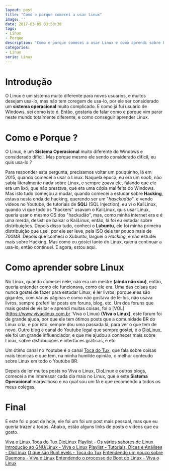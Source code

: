 ```yaml
---
layout: post
title: "Como e porque comecei a usar Linux"
image: ''
date: 2017-03-05 03:50:30
tags:
- Linux
- Porque
description: "Como e porque comecei a usar Linux e como aprendi sobre Linux."
categories:
- Linux
serie: Linux
---
```


# Introdução

O Linux é um sistema muito diferente para novos usuarios, e muitos desejam usa-lo, mas não tem coregem de usa-lo, por ele ser considerado um **sistema operacional** muito complicado. E como já fui usuário de Windows, sei como isto é. Então, gostaria de falar como e porque vim parar neste mundo totalmente diferente, e como conseguir aprender Linux.

# Como e Porque ?

O Linux, é um **Sistema Operacional** muito diferente do Windows e considerado dificil. Mas porque mesmo ele sendo considerado dificil, eu quis usa-lo ? 

Para responder esta pergunta, precisamos voltar um pouquinho, lá em 2015, quando comecei a usar o Linux. Naquela época, eu era um *noob*, não sabia literalmente nada sobre Linux, e sempre zoava ele, falando que ele era um lixo, que não prestava, que era uma cópia mal feita do Windows. Mas isto tudo começou a mudar, quando comecei a estudar sobre **Hacking**, estava nesta onda de hacking, querendo ser um "*hasckudão*", e vendo videos no Youtube, de tutoriais de **SQLi** (SQL Injection), eu vi o KaliLinux, quando vi que todo os "hackers" usavam o KaliLinux, quis usar Linux, queria usar o mesmo OS dos "hackudão", mas, como minha internet era e é uma merda, desisti de baixar o KaliLinux, então, lá foi eu estudar sobre distribuições. Depois disso tudo, conheci o **Lubuntu**, ele foi minha primeira distribuição que usei, por ele ser leve, pela ISO dele ter pouco mais de *700MB*. Depois que conheci o Xubuntu, larguei o *Hacking*, e não estudei mais sobre Hacking. Mas como eu gostei tanto do Linux, queria continuar a usa-lo, então continuei. E agora, estou aqui.

# Como aprender sobre Linux

No Linux, quando comecei nele, não era um mestre **(ainda não sou)**, então, queria entender como ele funcionava, como ele era. Uma das coisas que nunca gostei de fazer para estudar Linux, é ler livros, porque eles são gigantes, com várias páginas e como não gostava de le-los, não usava livros, sempre preferi ler posts em foruns, blog, etc. Um dos foruns que mais gostei de visitar e aprendi muitas coisas, foi o [VOL](https://www.vivaolinux.com.br 'Viva o Linux) **(Viva o Linux)**, este forum foi de grande ajuda, por que ele tem ótimos posts que a comunidade BR do Linux cria, e por isto, sempre dou uma passada lá, para ver o que tem de novo. Outro blog e canal do Youtube legal que sempre gostei, é o [DioLinux](https://www.diolinux.com.br "DioLinu"), ele foi um grande influenciador, e que me ajudou a conhecer mais sobre Linux, sobre distribuições e interfaces gráficas, e etc.

Um ótimo canal no Youtube é o canal [Toca do Tux](https://www.youtube.com/user/tocadotux "Toca do Tux"), que fala sobre coisas mais técnicas e que tem, na minha humilde opinião, o melhor conteudo sobre Linux em todo o Youtube BR.

Depois de ler muitos posts no Viva o Linux, DioLinux e outros blogs, comecei a me interessar cada dia mais no Linux, que é este **Sistema Operacional** maravilhoso e na qual sou um fã e que recomendo a todos os meus colegas.

# Final

E este foi o post de hoje, ele foi um foi um post mais pessoal, mas que eu queria trazer a todos. Abaixo, estão alguns links de posts e videos que eu gosto.

[Viva o Linux](https://www.vivaolinux.com.br "Viva o Linux")
[Toca do Tux](https://www.youtube.com/user/tocadotux "Toca do Tux")
[DioLinux](https://www.youtube.com/user/Diolinux "DioLinux")
[Playlist - Os vários sabores de Linux](https://www.youtube.com/playlist?list=PLbBPNfi_li9t3kcNOeGIt4Q9qmhRoReN3 "Os vários sabores de Linux")
[Introdução ao GNU/Linux - Viva o Linux](https://www.vivaolinux.com.br/linux/ "Introdução ao GNU/Linux")
[Playlist - Tutoriais, Dicas e Análises - DioLinux](https://www.youtube.com/playlist?list=PLZsjaJhVZaxU70Z9EOuEXpt_ZZMBlwQCI "Tutoriais, Dicas e Análises")
[O que são RunLevels - Toca do Tux](https://www.youtube.com/watch?v=Rhqwnpy8hZo "O que são RunLevels")
[Entendendo um pouco sobre Daemons - Viva o Linux](https://www.vivaolinux.com.br/artigo/Entendendo-um-pouco-sobre-os-daemons "Entendendo um pouco sobre os Daemons")
[Entendendo o processo de Boot do Linux - Viva o Linux](https://www.vivaolinux.com.br/artigo/Entendendo-o-processo-de-boot?pagina=1 "Entendendo o processo de Boot do Linux")
